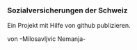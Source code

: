 ### Sozialversicherungen der Schweiz
Ein Projekt mit Hilfe von github publizieren.

von -Milosavljvic Nemanja-